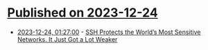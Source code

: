 # [Published on 2023-12-24](index.md)

* [2023-12-24, 01:27:00](https://soylentnews.org/article.pl?sid=23/12/23/0253252&from=rss) - [SSH Protects the World’s Most Sensitive Networks. It Just Got a Lot Weaker](https://soylentnews.org/article.pl?sid=23/12/23/0253252&from=rss)
